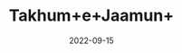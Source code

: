 ---
title: 'Takhum+e+Jaamun+'
date: '2022-09-15' 
metatag: '' 
inventory: '0' 
draft: false 
# meta description 
shortDescripton: ''
description: 'Seed'
longdescription: ''
featured: True
# product Price
price: '40.0'
# Product Short Description
shortDescription: ''
productID: '864C4653-0C27-ED11-9968-005056B3A416'
type: 'products'
category: 'Seed' 
thumnailproduct: 'https://aminsaddiquidawakhana.eralive.net/images/products/864C4653-0C27-ED11-9968-005056B3A4161.png' 
images:
  - image: 'images/products/864C4653-0C27-ED11-9968-005056B3A4161.png'  
Variants:
---